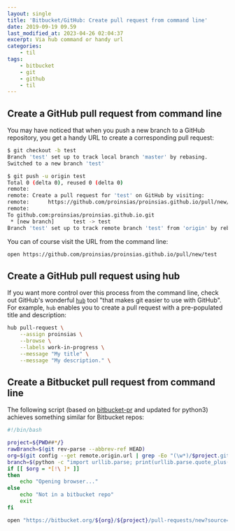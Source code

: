 ```yaml
---
layout: single
title: 'Bitbucket/GitHub: Create pull request from command line'
date: 2019-09-19 09.59
last_modified_at: 2023-04-26 02:04:37
excerpt: Via hub command or handy url
categories:
    - til
tags:
    - bitbucket
    - git
    - github
    - til
---
```


## Create a GitHub pull request from command line

You may have noticed that when you push a new branch to a GitHub repository,
you get a handy URL to create a corresponding pull request:

```bash
$ git checkout -b test
Branch 'test' set up to track local branch 'master' by rebasing.
Switched to a new branch 'test'

$ git push -u origin test
Total 0 (delta 0), reused 0 (delta 0)
remote:
remote: Create a pull request for 'test' on GitHub by visiting:
remote:      https://github.com/proinsias/proinsias.github.io/pull/new/test
remote:
To github.com:proinsias/proinsias.github.io.git
 * [new branch]      test -> test
Branch 'test' set up to track remote branch 'test' from 'origin' by rebasing.
```

You can of course visit the URL from the command line:

```bash
open https://github.com/proinsias/proinsias.github.io/pull/new/test
```

## Create a GitHub pull request using hub

If you want more control over this process from the command line,
check out GitHub's wonderful [`hub`](https://github.com/github/hub) tool "that makes git easier to use with GitHub".
For example, `hub` enables you to create a pull request with a pre-populated title and description:

```bash
hub pull-request \
    --assign proinsias \
    --browse \
    --labels work-in-progress \
    --message "My title" \
    --message "My description." \
```

## Create a Bitbucket pull request from command line

The following script (based on [bitbucket-pr](https://www.npmjs.com/package/bitbucket-pr) and updated for python3)
achieves something similar for Bitbucket repos:

```bash
#!/bin/bash

project=${PWD##*/}
rawBranch=$(git rev-parse --abbrev-ref HEAD)
org=$(git config --get remote.origin.url | grep -Eo "(\w*)/$project.git\/?$" | cut -d/ -f1)
branch=$(python -c "import urllib.parse; print(urllib.parse.quote_plus('''$rawBranch'''))")
if [[ $org = *[!\ ]* ]]
then
    echo "Opening browser..."
else
    echo "Not in a bitbucket repo"
    exit
fi

open "https://bitbucket.org/${org}/${project}/pull-requests/new?source=${branch}"
```
